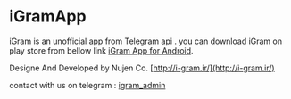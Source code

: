 # iGramApp

iGram is an unofficial app from Telegram api .
you can download iGram on play store from bellow link
[iGram App for Android](https://play.google.com/store/apps/details?id=org.telegram.igram3).

Designe And Developed by Nujen Co.
 [http://i-gram.ir/](http://i-gram.ir/)

contact with us on telegram : [igram_admin](http://t.me/igram_admin)


